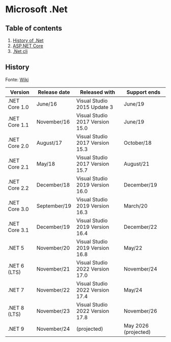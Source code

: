 # Microsoft .Net

## Table of contents

1. [History of .Net](#history)
1. [ASP.NET Core](aspnet/index.md)
1. [.Net cli](cli/index.md)

## History

Fonte: [Wiki](https://en.wikipedia.org/wiki/.NET)

| Version | Release date | Released with | Support ends |
| ----- | ----- | ----- | ----- |
| .NET Core 1.0 | June/16 | Visual Studio 2015 Update 3 | June/19 |
| .NET Core 1.1 | November/16 | Visual Studio 2017 Version 15.0 | June/19 |
| .NET Core 2.0 | August/17 | Visual Studio 2017 Version 15.3 | October/18 |
| .NET Core 2.1 | May/18 | Visual Studio 2017 Version 15.7 | August/21 |
| .NET Core 2.2 | December/18 | Visual Studio 2019 Version 16.0 | December/19 |
| .NET Core 3.0 | September/19 | Visual Studio 2019 Version 16.3 | March/20 |
| .NET Core 3.1 | December/19 | Visual Studio 2019 Version 16.4 | December/22 |
| .NET 5 | November/20 | Visual Studio 2019 Version 16.8 | May/22 |
| .NET 6 (LTS) | November/21 | Visual Studio 2022 Version 17.0 | November/24 |
| .NET 7 | November/22 | Visual Studio 2022 Version 17.4 | May/24 |
| .NET 8 (LTS) | November/23 | Visual Studio 2022 Version 17.8 | November/26 |
| .NET 9 | November/24 | (projected) |May 2026 (projected) |
